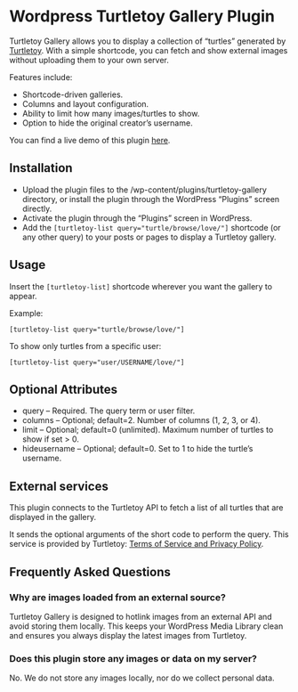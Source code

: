 # Wordpress Turtletoy Gallery Plugin

Turtletoy Gallery allows you to display a collection of “turtles” generated by [Turtletoy](https://turtletoy.net). With a simple shortcode, you can fetch and show external images without uploading them to your own server.

Features include:

* Shortcode-driven galleries.
* Columns and layout configuration.
* Ability to limit how many images/turtles to show.
* Option to hide the original creator’s username.

You can find a live demo of this plugin [here](https://reindernijhoff.net/turtletoy/).

## Installation 

* Upload the plugin files to the /wp-content/plugins/turtletoy-gallery directory, or install the plugin through the WordPress “Plugins” screen directly.
* Activate the plugin through the “Plugins” screen in WordPress.
* Add the `[turtletoy-list query="turtle/browse/love/"]` shortcode (or any other query) to your posts or pages to display a Turtletoy gallery.

## Usage 

Insert the `[turtletoy-list]` shortcode wherever you want the gallery to appear.

Example:

```
[turtletoy-list query="turtle/browse/love/"]
```

To show only turtles from a specific user:

```
[turtletoy-list query="user/USERNAME/love/"]
```

## Optional Attributes 

* query – Required. The query term or user filter.
* columns – Optional; default=2. Number of columns (1, 2, 3, or 4).
* limit – Optional; default=0 (unlimited). Maximum number of turtles to show if set > 0.
* hideusername – Optional; default=0. Set to 1 to hide the turtle’s username.

## External services

This plugin connects to the Turtletoy API to fetch a list of all turtles that are displayed in the gallery.

It sends the optional arguments of the short code to perform the query.
This service is provided by Turtletoy: [Terms of Service and Privacy Policy](https://turtletoy.net/terms).

## Frequently Asked Questions 

### Why are images loaded from an external source? 

Turtletoy Gallery is designed to hotlink images from an external API and avoid storing them locally. This keeps your WordPress Media Library clean and ensures you always display the latest images from Turtletoy.

### Does this plugin store any images or data on my server? 

No. We do not store any images locally, nor do we collect personal data.


